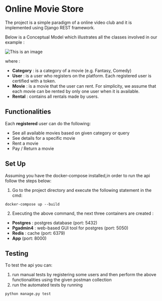 # Online Movie Store
The project is a simple paradigm of a online video club and it is implemented using Django REST framework.

Below is a Conceptual Model which illustrates all the classes involved in our example :

![This is an image](https://drive.google.com/uc?export=view&id=1i9_1Piphdb6QKqt3cZXAoKhuT1Sjb8S9)

where :
- **Category** : is a category of a movie (e.g. Fantasy, Comedy)
- **User** : is a user who registers on the platform. Each registered user is certified with a token.
- **Movie** : is a movie that the user can rent. For simplicity, we assume that each movie can be rented by only one user when it is available.
- **Rental** : contains all rentals made by users.

## Functionalities
Each **registered** user can do the following:
- See all available movies based on given category or query
- See details for a specific movie
- Rent a movie
- Pay / Return a movie

## Set Up
Assuming you have the docker-compose installed,in order to run the api follow the steps below:

1. Go to the project directory and execute the following statement in the cmd:

```
docker-compose up --build
```

2. Executing the above command, the next three containers are created :
* **Postgres** : postgres database (port: 5432)
* **Pgadmin4** : web-based GUI tool for postgres (port: 5050)
* **Redis**    : cache (port: 6379)
* **App** (port: 8000)

##  Testing
Τo test the api you can:
1. run manual tests by registering some users and then perform the above functionalities using the given postman collection
2. run the automated tests by running 
```
python manage.py test 
```

